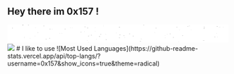 
## Hey there im 0x157 !    
<img height="40" width="500" src="https://github.com/0x157/0x157/blob/main/giphy.gif">    
<img src="https://img.shields.io/badge/-Python-f7e80c?logo=Python&logoColor=0d0d0d">
# I like to use 
![Most Used Languages](https://github-readme-stats.vercel.app/api/top-langs/?username=0x157&show_icons=true&theme=radical)




<!-- ![Github Stats](https://github-readme-stats.vercel.app/api?username=0x157&count_private=true&show_icons=true&theme=radical) -->

